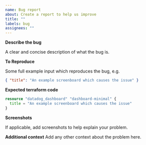 ```yaml
---
name: Bug report
about: Create a report to help us improve
title: ""
labels: bug
assignees: ""
---
```


**Describe the bug**

A clear and concise description of what the bug is.

**To Reproduce**

Some full example input which reproduces the bug, e.g.

```json
{ "title": "An example screenboard which causes the issue" }
```

**Expected terraform code**

```terraform
resource "datadog_dashboard" "dashboard-minimal" {
  title = "An example screenboard which causes the issue"
}
```

**Screenshots**

If applicable, add screenshots to help explain your problem.

**Additional context**
Add any other context about the problem here.
